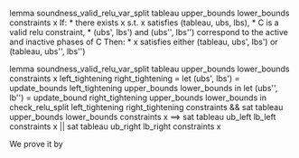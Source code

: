 lemma soundness_valid_relu_var_split tableau upper_bounds lower_bounds constraints x
If:
    * there exists x s.t. x satisfies (tableau, ubs, lbs),
    * C is a valid relu constraint,
    * (ubs', lbs') and (ubs'', lbs'') correspond to the active and inactive phases of C
Then:
    * x satisfies either (tableau, ubs', lbs') or (tableau, ubs'', lbs'')

lemma soundness_valid_relu_var_split tableau upper_bounds lower_bounds constraints x 
        left_tightening right_tightening =
    let (ubs', lbs') = update_bounds left_tightening upper_bounds lower_bounds in
    let (ubs'', lb'') = update_bound right_tightening upper_bounds lower_bounds in
    check_relu_split left_tightening right_tightening constraints &&
    sat tableau upper_bounds lower_bounds constraints x
    ==>
    sat tableau ub_left lb_left constraints x ||
    sat tableau ub_right lb_right constraints x

We prove it by 
